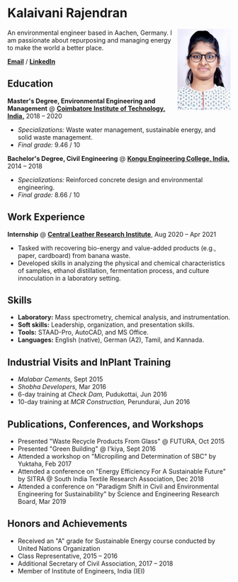 # Kalaivani Rajendran
<img align="right" width="120" src="/assets/images/krajendran.jpg" title="Kalaivani Rajendran">
An environmental engineer based in Aachen, Germany. I am passionate about repurposing and managing energy to make the world a better place.

[**Email**](kalairajendran13@gmail.com) / [**LinkedIn**](https://www.linkedin.com/in/kalairajendran/)

## Education
**Master's Degree, Environmental Engineering and Management** @ [**Coimbatore Institute of Technology, India,**](https://www.cit.edu.in/) 2018 – 2020
 * *Specializations:* Waste water management, sustainable energy, and solid waste management.
 * *Final grade:* 9.46 / 10

**Bachelor's Degree, Civil Engineering** @ [**Kongu Engineering College, India,**](https://kongu.ac.in/) 2014 – 2018
  * *Specializations:* Reinforced concrete design and environmental engineering.
  * *Final grade:* 8.66 / 10

## Work Experience
**Internship** @ [**Central Leather Research Institute**,](https://www.clri.org/) Aug 2020 – Apr 2021
  * Tasked with recovering bio-energy and value-added products (e.g., paper, cardboard) from banana waste.
  * Developed skills in analyzing the physical and chemical characteristics of samples, ethanol distillation, fermentation process, and culture innoculation in a laboratory setting.

## Skills
* **Laboratory:** Mass spectrometry, chemical analysis, and instrumentation.
* **Soft skills:** Leadership, organization, and presentation skills.
* **Tools:** STAAD-Pro, AutoCAD, and MS Office.
* **Languages:** English (native), German (A2), Tamil, and Kannada.

## Industrial Visits and InPlant Training
* *Malabar Cements,* Sept 2015
* *Shobha Developers,* Mar 2016
* 6-day training at *Check Dam,* Pudukottai, Jun 2016
* 10-day training at *MCR Construction,* Perundurai, Jun 2016

## Publications, Conferences, and Workshops
* Presented "Waste Recycle Products From Glass" @ FUTURA, Oct 2015
* Presented "Green Building" @ I'kiya, Sept 2016
* Attended a workshop on "Micropiling and Determination of SBC" by Yuktaha, Feb 2017
* Attended a conference on "Energy Efficiency For A Sustainable Future" by SITRA @ South India Textile Research Association, Dec 2018
* Attended a conference on "Paradigm Shift in Civil and Environmental Engineering for Sustainability" by Science and Engineering Research Board, Mar 2019

## Honors and Achievements
* Received an "A" grade for Sustainable Energy course conducted by United Nations Organization
* Class Representative, 2015 – 2016
* Additional Secretary of Civil Association, 2017 – 2018
* Member of Institute of Engineers, India (IEI)
